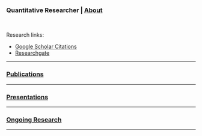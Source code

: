 ### Quantitative Researcher  |  [About](https://dsmithjo.github.io/about)

<br />

Research links:
  * [Google Scholar Citations](https://scholar.google.com/citations?user=d8PodEsAAAAJ&hl=en "Google Scholar Citations")
  * [Researchgate](https://www.researchgate.net/profile/Daniel_Smith45 "Researchgate")
 
---

### [Publications](https://dsmithjo.github.io/publications "Link to publications")
    
---

### [Presentations](https://dsmithjo.github.io/presentations "Link to presentations")

---

### [Ongoing Research](dsmithjo.github.io/ongoingandunpub "Link to ongoing research")
---
